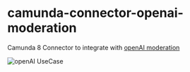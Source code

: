 # camunda-connector-openai-moderation

Camunda 8 Connector to integrate with [openAI moderation](https://beta.openai.com/docs/guides/moderation/overview)

![openAI UseCase](https://user-images.githubusercontent.com/42800119/208535269-17e35f83-9fd0-47ec-a91f-b9a5eec1a405.gif)
